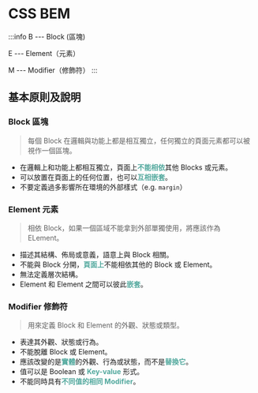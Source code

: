 # CSS BEM

:::info
B --- Block (區塊) 

E --- Element（元素） 

M --- Modifier（修飾符）
:::

## 基本原則及說明
### Block 區塊
> 每個 Block 在邏輯與功能上都是相互獨立，任何獨立的頁面元素都可以被視作一個區塊。
- 在邏輯上和功能上都相互獨立，頁面上<span class="span-highlight">不能相依</span>其他 Blocks 或元素。
- 可以放置在頁面上的任何位置，也可以<span class="span-highlight">互相嵌套</span>。
- 不要定義過多影響所在環境的外部樣式（e.g. `margin`）

### Element 元素
> 相依 Block，如果一個區域不能拿到外部單獨使用，將應該作為 ELement。
- 描述其結構、佈局或意義，語意上與 Block 相關。
- 不能與 Block 分開，<span class="span-highlight">頁面上</span>不能相依其他的 Block 或 Element。
- 無法定義層次結構。
- Element 和 Element 之間可以彼此<span class="span-highlight">嵌套</span>。

### Modifier 修飾符
> 用來定義 Block 和 Element 的外觀、狀態或類型。
- 表達其外觀、狀態或行為。
- 不能脫離 Block 或 Element。
- 應該改變的是<span class="span-highlight">實體</span>的外觀、行為或狀態，而不是<span class="span-highlight">替換它</span>。
- 值可以是 Boolean 或 <span class="span-highlight">Key-value</span> 形式。
- 不能同時具有<span class="span-highlight">不同值的相同 Modifier</span>。

<style>
  .g-mark {
    background-color: #e8fae1;
    padding: 0.15rem;
  }

  .span-highlight {
    color: #51a89d;
    font-weight: bold;
  }

</style>